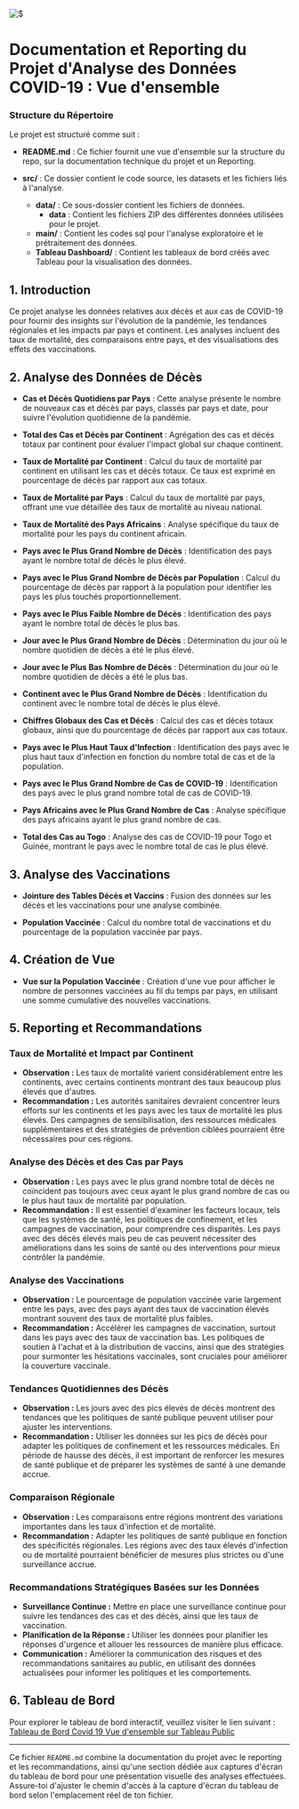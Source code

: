![$](https://github.com/user-attachments/assets/5a646574-a77d-4f67-9dd1-1983460d9aa2)


# Documentation et Reporting du Projet d'Analyse des Données COVID-19 :  Vue d'ensemble

### Structure du Répertoire
Le projet est structuré comme suit :

- **README.md** : Ce fichier fournit une vue d'ensemble sur la structure du repo, sur la documentation technique du projet et un Reporting.

- **src/** : Ce dossier contient le code source, les datasets et les fichiers liés à l'analyse.
  - **data/** : Ce sous-dossier contient les fichiers de données.
    - **data** : Contient les fichiers ZIP des différentes données utilisées pour le projet.
  - **main/** : Contient les codes sql pour l'analyse exploratoire et le prétraitement des données.
  - **Tableau Dashboard/** : Contient les tableaux de bord créés avec Tableau pour la visualisation des données.

## 1. Introduction

Ce projet analyse les données relatives aux décès et aux cas de COVID-19 pour fournir des insights sur l'évolution de la pandémie, les tendances régionales et les impacts par pays et continent. Les analyses incluent des taux de mortalité, des comparaisons entre pays, et des visualisations des effets des vaccinations.

## 2. Analyse des Données de Décès

- **Cas et Décès Quotidiens par Pays** : Cette analyse présente le nombre de nouveaux cas et décès par pays, classés par pays et date, pour suivre l'évolution quotidienne de la pandémie.

- **Total des Cas et Décès par Continent** : Agrégation des cas et décès totaux par continent pour évaluer l'impact global sur chaque continent.

- **Taux de Mortalité par Continent** : Calcul du taux de mortalité par continent en utilisant les cas et décès totaux. Ce taux est exprimé en pourcentage de décès par rapport aux cas totaux.

- **Taux de Mortalité par Pays** : Calcul du taux de mortalité par pays, offrant une vue détaillée des taux de mortalité au niveau national.

- **Taux de Mortalité des Pays Africains** : Analyse spécifique du taux de mortalité pour les pays du continent africain.

- **Pays avec le Plus Grand Nombre de Décès** : Identification des pays ayant le nombre total de décès le plus élevé.

- **Pays avec le Plus Grand Nombre de Décès par Population** : Calcul du pourcentage de décès par rapport à la population pour identifier les pays les plus touchés proportionnellement.

- **Pays avec le Plus Faible Nombre de Décès** : Identification des pays ayant le nombre total de décès le plus bas.

- **Jour avec le Plus Grand Nombre de Décès** : Détermination du jour où le nombre quotidien de décès a été le plus élevé.

- **Jour avec le Plus Bas Nombre de Décès** : Détermination du jour où le nombre quotidien de décès a été le plus bas.

- **Continent avec le Plus Grand Nombre de Décès** : Identification du continent avec le nombre total de décès le plus élevé.

- **Chiffres Globaux des Cas et Décès** : Calcul des cas et décès totaux globaux, ainsi que du pourcentage de décès par rapport aux cas totaux.

- **Pays avec le Plus Haut Taux d'Infection** : Identification des pays avec le plus haut taux d'infection en fonction du nombre total de cas et de la population.

- **Pays avec le Plus Grand Nombre de Cas de COVID-19** : Identification des pays avec le plus grand nombre total de cas de COVID-19.

- **Pays Africains avec le Plus Grand Nombre de Cas** : Analyse spécifique des pays africains ayant le plus grand nombre de cas.

- **Total des Cas au Togo** : Analyse des cas de COVID-19 pour Togo et Guinée, montrant le pays avec le nombre total de cas le plus élevé.

## 3. Analyse des Vaccinations

- **Jointure des Tables Décès et Vaccins** : Fusion des données sur les décès et les vaccinations pour une analyse combinée.

- **Population Vaccinée** : Calcul du nombre total de vaccinations et du pourcentage de la population vaccinée par pays.

## 4. Création de Vue

- **Vue sur la Population Vaccinée** : Création d'une vue pour afficher le nombre de personnes vaccinées au fil du temps par pays, en utilisant une somme cumulative des nouvelles vaccinations.

## 5. Reporting et Recommandations

### Taux de Mortalité et Impact par Continent

- **Observation :** Les taux de mortalité varient considérablement entre les continents, avec certains continents montrant des taux beaucoup plus élevés que d'autres.
- **Recommandation :** Les autorités sanitaires devraient concentrer leurs efforts sur les continents et les pays avec les taux de mortalité les plus élevés. Des campagnes de sensibilisation, des ressources médicales supplémentaires et des stratégies de prévention ciblées pourraient être nécessaires pour ces régions.

### Analyse des Décès et des Cas par Pays

- **Observation :** Les pays avec le plus grand nombre total de décès ne coïncident pas toujours avec ceux ayant le plus grand nombre de cas ou le plus haut taux de mortalité par population.
- **Recommandation :** Il est essentiel d'examiner les facteurs locaux, tels que les systèmes de santé, les politiques de confinement, et les campagnes de vaccination, pour comprendre ces disparités. Les pays avec des décès élevés mais peu de cas peuvent nécessiter des améliorations dans les soins de santé ou des interventions pour mieux contrôler la pandémie.

### Analyse des Vaccinations

- **Observation :** Le pourcentage de population vaccinée varie largement entre les pays, avec des pays ayant des taux de vaccination élevés montrant souvent des taux de mortalité plus faibles.
- **Recommandation :** Accélérer les campagnes de vaccination, surtout dans les pays avec des taux de vaccination bas. Les politiques de soutien à l'achat et à la distribution de vaccins, ainsi que des stratégies pour surmonter les hésitations vaccinales, sont cruciales pour améliorer la couverture vaccinale.

### Tendances Quotidiennes des Décès

- **Observation :** Les jours avec des pics élevés de décès montrent des tendances que les politiques de santé publique peuvent utiliser pour ajuster les interventions.
- **Recommandation :** Utiliser les données sur les pics de décès pour adapter les politiques de confinement et les ressources médicales. En période de hausse des décès, il est important de renforcer les mesures de santé publique et de préparer les systèmes de santé à une demande accrue.

### Comparaison Régionale

- **Observation :** Les comparaisons entre régions montrent des variations importantes dans les taux d'infection et de mortalité.
- **Recommandation :** Adapter les politiques de santé publique en fonction des spécificités régionales. Les régions avec des taux élevés d'infection ou de mortalité pourraient bénéficier de mesures plus strictes ou d'une surveillance accrue.

### Recommandations Stratégiques Basées sur les Données

- **Surveillance Continue :** Mettre en place une surveillance continue pour suivre les tendances des cas et des décès, ainsi que les taux de vaccination.
- **Planification de la Réponse :** Utiliser les données pour planifier les réponses d'urgence et allouer les ressources de manière plus efficace.
- **Communication :** Améliorer la communication des risques et des recommandations sanitaires au public, en utilisant des données actualisées pour informer les politiques et les comportements.

## 6. Tableau de Bord

Pour explorer le tableau de bord interactif, veuillez visiter le lien suivant :  
[Tableau de Bord Covid 19 Vue d'ensemble sur Tableau Public](https://public.tableau.com/app/profile/ahlousseine.diallo/viz/GlobalImpactofCOVID-19DeathsAnalytics/Dashboard2)


---

Ce fichier `README.md` combine la documentation du projet avec le reporting et les recommandations, ainsi qu'une section dédiée aux captures d'écran du tableau de bord pour une présentation visuelle des analyses effectuées. Assure-toi d'ajuster le chemin d'accès à la capture d'écran du tableau de bord selon l'emplacement réel de ton fichier.
